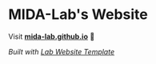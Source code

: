
# MIDA-Lab's Website

Visit **[mida-lab.github.io](https://mida-lab.github.io)** 🚀

_Built with [Lab Website Template](https://greene-lab.gitbook.io/lab-website-template-docs)_
